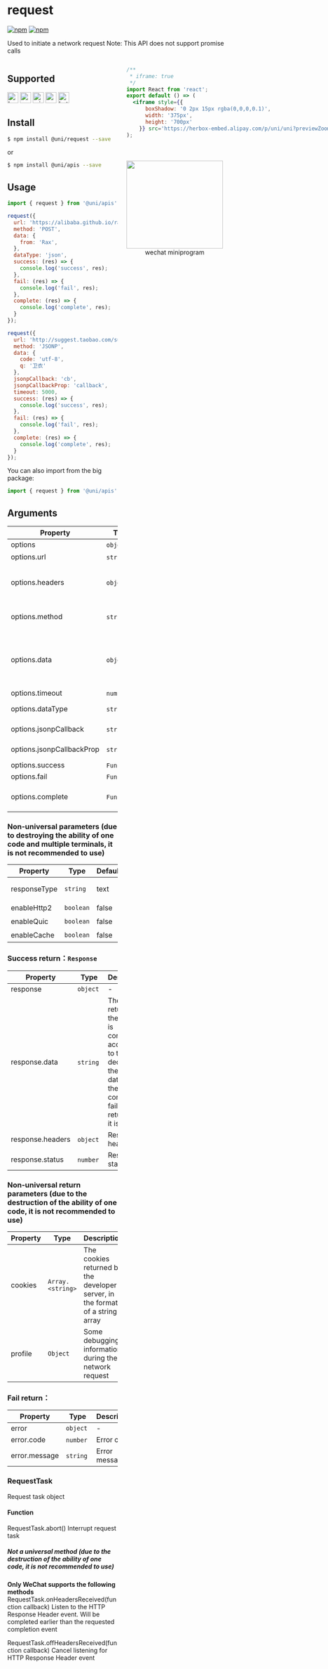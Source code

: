 # request 

[![npm](https://img.shields.io/npm/v/@uni/request.svg)](https://www.npmjs.com/package/@uni/request)
[![npm](https://img.shields.io/npm/v/@uni/apis.svg)](https://www.npmjs.com/package/@uni/apis)

Used to initiate a network request
Note: This API does not support promise calls

<div style="display: flex;flex-direction: row;justify-content: space-between;">
<div style="margin-right: 20px;max-width: 50%;">

## Supported

<img alt="browser" src="https://gw.alicdn.com/tfs/TB1uYFobGSs3KVjSZPiXXcsiVXa-200-200.svg" width="25px" height="25px" title="h5" /> <img alt="weex" src="https://gw.alicdn.com/tfs/TB1jM0ebMaH3KVjSZFjXXcFWpXa-200-200.svg" width="25px" height="25px" /> <img alt="miniApp" src="https://gw.alicdn.com/tfs/TB1bBpmbRCw3KVjSZFuXXcAOpXa-200-200.svg" width="25px" height="25px" title="ali miniprogram" /> <img alt="wechatMiniprogram" src="https://img.alicdn.com/tfs/TB1slcYdxv1gK0jSZFFXXb0sXXa-200-200.svg" width="25px" height="25px" title="wechatMiniprogram"> <img alt="bytedanceMicroApp" src="https://gw.alicdn.com/tfs/TB1jFtVzO_1gK0jSZFqXXcpaXXa-200-200.svg" width="25px" height="25px" title="bytedanceMicroApp">

## Install

```bash
$ npm install @uni/request --save
```
or
```bash
$ npm install @uni/apis --save
```
## Usage

```javascript
import { request } from '@uni/apis';

request({
  url: 'https://alibaba.github.io/rax/',
  method: 'POST',
  data: {
    from: 'Rax',
  },
  dataType: 'json',
  success: (res) => {
    console.log('success', res);
  },
  fail: (res) => {
    console.log('fail', res);
  },
  complete: (res) => {
    console.log('complete', res);
  }
});

request({
  url: 'http://suggest.taobao.com/sug',
  method: 'JSONP',
  data: {
    code: 'utf-8',
    q: '卫衣'
  },
  jsonpCallback: 'cb',
  jsonpCallbackProp: 'callback',
  timeout: 5000,
  success: (res) => {
    console.log('success', res);
  },
  fail: (res) => {
    console.log('fail', res);
  },
  complete: (res) => {
    console.log('complete', res);
  }
});
```

You can also import from the big package:
```javascript
import { request } from '@uni/apis';
```

## Arguments

| Property | Type | Description | Required | Default |
| --- | --- | --- | --- | --- |
| options | `object`  |  | true | - |
| options.url | `string`  | Required，the request url | true | - |
| options.headers | `object`  | The request headers | false | {<br />  'Content-Type': 'application/json'<br />} |
| options.method | `string`  | Values：GET/POST/PUT/DELETE/PATCH/HEAD/JSONP,mini app only support GET/POST/JSONP | false | `GET`  |
| options.data | `object`  | <br />- GET or POST set headers['content-Type'] is equal to `application/x-www-form-urlencoded` data will apply to URL<br />- In other cases, the data will be converted to a JSON string as request body to the server.<br /> | false | - |
| options.timeout | `number`  | timeout | false| 20000 (ms) |
| options.dataType | `string`  | Set return data type, `json` or `text`, If the conversion fails, returns as it is | false | `json`  |
| options.jsonpCallback | `string`  | The callback method name of jsonp, which only takes effect when method is JSONP | false | `__uni_jsonp_handler`  |
| options.jsonpCallbackProp | `string`  | The name of the callback attribute of jsonp, which only takes effect when the method is JSONP | 否 | `callback`  |
| options.success | `Function`  | The callback function for a successful API call | false | - |
| options.fail | `Function`  | The callback function for a failed API call | false | - |
| options.complete | `Function`  | The callback function used when the API call completed (always executed whether the call succeeds or fails) | 否 | - |

### Non-universal parameters (due to destroying the ability of one code and multiple terminals, it is not recommended to use)
| Property   | Type     | Default | Required | Description | Supported  |
| ------ | -------- | ------ | ---- | ----- | ------- |
| responseType | `string` | text  | x    | 响应的数据类型 | <img alt="wechatMiniprogram" src="https://img.alicdn.com/tfs/TB1slcYdxv1gK0jSZFFXXb0sXXa-200-200.svg" width="25px" height="25px" title="wechatMiniprogram"> <img alt="bytedanceMicroApp" src="https://gw.alicdn.com/tfs/TB1jFtVzO_1gK0jSZFqXXcpaXXa-200-200.svg" width="25px" height="25px" title="bytedanceMicroApp"> |
| enableHttp2 | `boolean` |  false  | x    | 开启 http2 | <img alt="wechatMiniprogram" src="https://img.alicdn.com/tfs/TB1slcYdxv1gK0jSZFFXXb0sXXa-200-200.svg" width="25px" height="25px" title="wechatMiniprogram"> |
| enableQuic | `boolean` |  false  | x    | 开启 quic | <img alt="wechatMiniprogram" src="https://img.alicdn.com/tfs/TB1slcYdxv1gK0jSZFFXXb0sXXa-200-200.svg" width="25px" height="25px" title="wechatMiniprogram"> |
| enableCache | `boolean` |  false  | x    | 开启 cache | <img alt="wechatMiniprogram" src="https://img.alicdn.com/tfs/TB1slcYdxv1gK0jSZFFXXb0sXXa-200-200.svg" width="25px" height="25px" title="wechatMiniprogram"> |

### Success return：`Response`

| Property | Type | Description |
| --- | --- | --- |
| response | `object` | - |
| response.data | `string`  | The data returned by the request is converted according to the type declared in the dataType. If the conversion fails, it is returned as it is |
| response.headers | `object`  | Response headers |
| response.status | `number`  | Response status |

### Non-universal return parameters (due to the destruction of the ability of one code, it is not recommended to use)
| Property   | Type     | Description | Supported  |
| ------ | -------- | ----- | ------- |
| cookies | `Array.<string>` | The cookies returned by the developer server, in the format of a string array | <img alt="wechatMiniprogram" src="https://img.alicdn.com/tfs/TB1slcYdxv1gK0jSZFFXXb0sXXa-200-200.svg" width="25px" height="25px" title="wechatMiniprogram"> |
| profile | `Object` | Some debugging information during the network request | <img alt="wechatMiniprogram" src="https://img.alicdn.com/tfs/TB1slcYdxv1gK0jSZFFXXb0sXXa-200-200.svg" width="25px" height="25px" title="wechatMiniprogram"> |

### Fail return：

| Property | Type | Description |
| --- | --- | --- |
| error | `object` | - |
| error.code | `number`  | Error code |
| error.message | `string`  | Error message |

### RequestTask
Request task object
#### Function
RequestTask.abort()
Interrupt request task

##### Not a universal method (due to the destruction of the ability of one code, it is not recommended to use)
**Only WeChat supports the following methods**
RequestTask.onHeadersReceived(function callback)
Listen to the HTTP Response Header event. Will be completed earlier than the requested completion event

RequestTask.offHeadersReceived(function callback)
Cancel listening for HTTP Response Header event

</div>
<div>

```jsx | inline
/**
 * iframe: true
 */
import React from 'react';
export default () => (
  <iframe style={{
      boxShadow: '0 2px 15px rgba(0,0,0,0.1)',
      width: '375px',
      height: '700px'
    }} src='https://herbox-embed.alipay.com/p/uni/uni?previewZoom=100&view=preview&defaultPage=pages/storage/index&topSlider=false'></iframe>
);
```

<div style="display: flex;margin-top: 50px;">
  <div>
    <img src="https://img.alicdn.com/imgextra/i1/O1CN01Ky8HXS23ytpewgaAV_!!6000000007325-0-tps-688-630.jpg" width="220" height="200" />
    <div style="text-align: center;">wechat miniprogram</div>
  </div>
</div>

</div>
</div>
